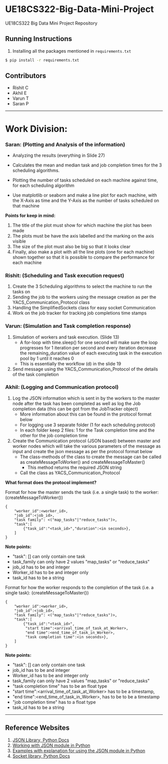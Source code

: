 # UE18CS322-Big-Data-Mini-Project
UE18CS322 Big Data Mini Project Repository

## Running Instructions
1. Installing all the packages mentioned in ```requirements.txt```
```bash
$ pip install -r requirements.txt
```


## Contributors
* Rishit C
* Akhil E
* Varun T
* Saran P

---

# Work Division:

### Saran:  (Plotting and Analysis of the information)
- Analyzing the results (everything in Slide 27)
- Calculates the mean and median task and job completion times for the 3 scheduling algorithms.
- Plotting the number of tasks scheduled on each machine against time, for each scheduling algorithm

- Use matplotlib or seaborn and make a line plot for each machine, with the X-Axis as time and the Y-Axis as the number of tasks scheduled 
on that machine

**Points for keep in mind:**
1. The title of the plot must show for which machine the plot has been made
1. The plots must be have the axis labelled and the marking on the axis visible
1. The size of the plot must also be big so that it looks clear
1. Finally, also make a plot with all the line plots (one for each machine) shown together so that it is possible 
to compare the performance for each machine

### Rishit: (Scheduling and Task execution request)
1. Create the 3 Scheduling algorithms to select the machine to run the tasks on
1. Sending the job to the workers using the message creation as per the YACS_Communication_Protocol class
1. Handling the SimplifiedSockets class for easy socket Communication
1. Work on the job tracker for tracking job completions time stamps


### Varun: (Simulation and Task completion response)
1. Simulation of workers and task execution. (Slide 13)
    - A for-loop with time.sleep() for one second will make sure the loop progresses for 1 iteration per second and every iteration decrease the remaining_duration value of each executing task in the execution pool by 1 until it reaches 0
    - This is essentially the workflow (d) in the slide 19
1. Send message using the YACS_Communication_Protocol of the details of the task completion

### Akhil: (Logging and Communication protocol)
1. Log the JSON information which is sent in by the workers to the master node after the task has been completed as well as log the Job completion data (this can be got from the JobTracker object)
    - More information about this can be found in the protocol format below
    - For logging use 3 separate folder (1 for each scheduling protocol)
    - In each folder keep 2 files: 1 for the Task completion time and the other for the job completion time
1. Create the Communication protocol (JSON based) between master and worker nodes which will take the various parameters of the message as input
and create the json message as per the protocol format below
    - The class-methods of the class to create the message can be called as createMessageToWorker() and createMessageToMaster()
        - This method returns the required JSON string
    - Call the class as YACS_Communication_Protocol

**What format does the protocol implement?**

Format for how the master sends the task (i.e. a single task) to the worker: (createMessageToWorker())
```
{
	"worker_id":<worker_id>,
	"job_id":<job_id>,
	"task family": <("map_tasks"|"reduce_tasks")>,
	"task":[
		{"task_id":"<task_id>","duration":<in seconds>},
	]
}
```
**Note points:**
- "task": [] can only contain one task
- task_family can only have 2 values "map_tasks" or "reduce_tasks"
- job_id has to be and integer
- Worker_id has to be and integer only
- task_id has to be a string


Format for how the worker responds to the completion of the task (i.e. a single task): (createMessageToMaster())
```
{
	"worker_id":<worker_id>,
	"job_id":<job_id>,
	"task family": <("map_tasks"|"reduce_tasks")>,
	"task":[
		{"task_id":"<task_id>",
         "start time":<arrival_time_of_task_at_Worker>,
         "end time":<end_time_of_task_in_Worker>,
		 "task completion time":<in seconds>},
	]
}
```
**Note points:**
- "task": [] can only contain one task
- job_id has to be and integer
- Worker_id has to be and integer only
- task_family can only have 2 values "map_tasks" or "reduce_tasks"
- "task completion time" has to be an float type
- "start time":<arrival_time_of_task_at_Worker> has to be a timestamp,
- "end time":<end_time_of_task_in_Worker>, has to be to be a timestamp
- "job completion time" has to a float type
-  task_id has to be a string

---

## Reference Websites
1. [JSON Library, Python Docs](https://docs.python.org/3/library/json.html)
1. [Working with JSON module in Python](https://www.w3schools.com/python/python_json.asp)
1. [Examples with explanation for using the JSON module in Python](https://realpython.com/python-json/)
1. [Socket library, Python Docs](https://docs.python.org/3/library/socket.html)

